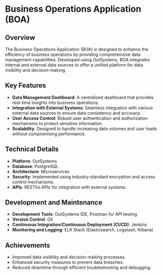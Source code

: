 # Business Operations Application (BOA)
## Overview
The Business Operations Application (BOA) is designed to enhance the efficiency of business operations by providing comprehensive data management capabilities. Developed using OutSystems, BOA integrates internal and external data sources to offer a unified platform for data visibility and decision-making.
## Key Features
- **Data Management Dashboard**: A centralized dashboard that provides real-time insights into business operations.
- **Integration with External Systems**: Seamless integration with various external data sources to ensure data consistency and accuracy.
- **User Access Control**: Robust user authentication and authorization mechanisms to protect sensitive information.
- **Scalability**: Designed to handle increasing data volumes and user loads without compromising performance.
## Technical Details
- **Platform**: OutSystems
- **Database**: PostgreSQL
- **Architecture**: Microservices
- **Security**: Implemented using industry-standard encryption and access control mechanisms.
- **APIs**: RESTful APIs for integration with external systems.
## Development and Maintenance
- **Development Tools**: OutSystems IDE, Postman for API testing
- **Version Control**: Git
- **Continuous Integration/Continuous Deployment (CI/CD)**: Jenkins
- **Monitoring and Logging**: ELK Stack (Elasticsearch, Logstash, Kibana)
## Achievements
- Improved data visibility and decision-making processes.
- Enhanced security measures to prevent data breaches.
- Reduced downtime through efficient troubleshooting and debugging.
